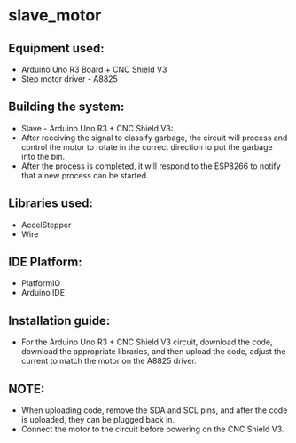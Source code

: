 # slave_motor

## Equipment used:

- Arduino Uno R3 Board + CNC Shield V3
- Step motor driver - A8825

## Building the system:

- Slave - Arduino Uno R3 + CNC Shield V3:
- After receiving the signal to classify garbage, the circuit will process and control the motor to rotate in the correct direction to put the garbage into the bin.
- After the process is completed, it will respond to the ESP8266 to notify that a new process can be started.

## Libraries used:

- AccelStepper
- Wire

## IDE Platform:

- PlatformIO
- Arduino IDE

## Installation guide:

- For the Arduino Uno R3 + CNC Shield V3 circuit, download the code, download the appropriate libraries, and then upload the code, adjust the current to match the motor on the A8825 driver.

## NOTE:

- When uploading code, remove the SDA and SCL pins, and after the code is uploaded, they can be plugged back in.
- Connect the motor to the circuit before powering on the CNC Shield V3.
